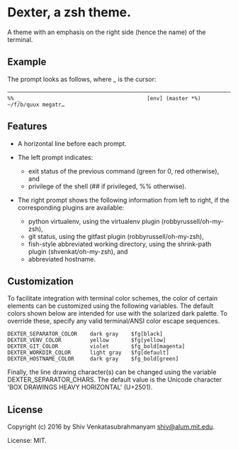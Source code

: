 # Dexter, a zsh theme.

A theme with an emphasis on the right side (hence the name) of the terminal.


## Example

The prompt looks as follows, where _ is the cursor:
```
────────────────────────────────────────────────────────────────────────────────
%% _                                        [env] (master *%) ~/f/b/quux megatr…
```


## Features

* A horizontal line before each prompt.

* The left prompt indicates:
  + exit status of the previous command (green for 0, red otherwise), and
  + privilege of the shell (## if privileged, %% otherwise).

* The right prompt shows the following information from left to right, if
  the corresponding plugins are available:
  + python virtualenv, using the virtualenv plugin (robbyrussell/oh-my-zsh),
  + git status, using the gitfast plugin (robbyrussell/oh-my-zsh),
  + fish-style abbreviated working directory, using the shrink-path plugin
    (shvenkat/oh-my-zsh), and
  + abbreviated hostname.


## Customization

To facilitate integration with terminal color schemes, the color of certain
elements can be customized using the following variables. The default colors
shown below are intended for use with the solarized dark palette. To override
these, specify any valid terminal/ANSI color escape sequences.

    DEXTER_SEPARATOR_COLOR    dark gray    $fg[black]
    DEXTER_VENV_COLOR         yellow       $fg[yellow]
    DEXTER_GIT_COLOR          violet       $fg_bold[magenta]
    DEXTER_WORKDIR_COLOR      light gray   $fg[default]
    DEXTER_HOSTNAME_COLOR     dark gray    $fg_bold[green]

Finally, the line drawing character(s) can be changed using the variable
DEXTER_SEPARATOR_CHARS. The default value is the Unicode character 'BOX
DRAWINGS HEAVY HORIZONTAL' (U+2501).


## License

Copyright (c) 2016 by Shiv Venkatasubrahmanyam <shiv@alum.mit.edu>.

License: MIT.
